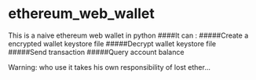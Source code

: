 # ethereum_web_wallet
This is a naive ethereum web wallet in python 
####It can :
  #####Create a encrypted wallet keystore file
  #####Decrypt wallet keystore file
  #####Send transaction
  #####Query account balance
  
  
  
  
 
Warning: who use it takes his own responsibility of lost ether...
  
